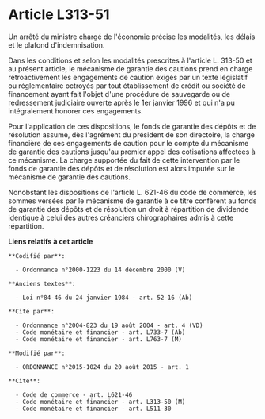 # Article L313-51

Un arrêté du ministre chargé de l'économie précise les modalités, les délais et le plafond d'indemnisation.

Dans les conditions et selon les modalités prescrites à l'article L. 313-50 et au présent article, le mécanisme de garantie
des cautions prend en charge rétroactivement les engagements de caution exigés par un texte législatif ou réglementaire
octroyés par tout établissement de crédit ou société de financement ayant fait l'objet d'une procédure de sauvegarde ou de
redressement judiciaire ouverte après le 1er janvier 1996 et qui n'a pu intégralement honorer ces engagements. 

Pour l'application de ces dispositions, le fonds de garantie des dépôts et de résolution assume, dès l'agrément du président
de son directoire, la charge financière de ces engagements de caution pour le compte du mécanisme de garantie des cautions
jusqu'au premier appel des cotisations affectées à ce mécanisme. La charge supportée du fait de cette intervention par le
fonds de garantie des dépôts et de résolution est alors imputée sur le mécanisme de garantie des cautions. 

Nonobstant les dispositions de l'article L. 621-46 du code de commerce, les sommes versées par le mécanisme de garantie à ce
titre confèrent au fonds de garantie des dépôts et de résolution un droit à répartition de dividende identique à celui des
autres créanciers chirographaires admis à cette répartition.

**Liens relatifs à cet article**

	**Codifié par**:

	  - Ordonnance n°2000-1223 du 14 décembre 2000 (V)

	**Anciens textes**:

	  - Loi n°84-46 du 24 janvier 1984 - art. 52-16 (Ab)

	**Cité par**:

	  - Ordonnance n°2004-823 du 19 août 2004 - art. 4 (VD)
	  - Code monétaire et financier - art. L733-7 (Ab)
	  - Code monétaire et financier - art. L763-7 (M)

	**Modifié par**:

	  - ORDONNANCE n°2015-1024 du 20 août 2015 - art. 1

	**Cite**:

	  - Code de commerce - art. L621-46
	  - Code monétaire et financier - art. L313-50 (M)
	  - Code monétaire et financier - art. L511-30
